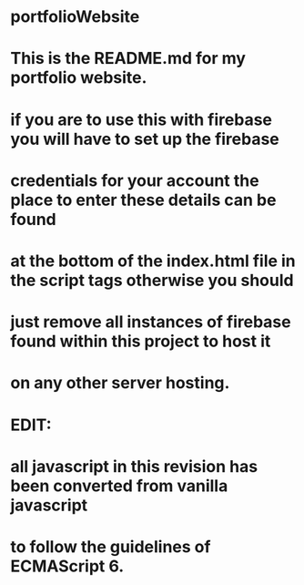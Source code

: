 # portfolioWebsite

# This is the README.md for my portfolio website.

# if you are to use this with firebase you will have to set up the firebase
# credentials for your account the place to enter these details can be found
# at the bottom of the index.html file in the script tags otherwise you should
# just remove all instances of firebase found within this project to host it
# on any other server hosting.

# EDIT:
# all javascript in this revision has been converted from vanilla javascript
# to follow the guidelines of ECMAScript 6.